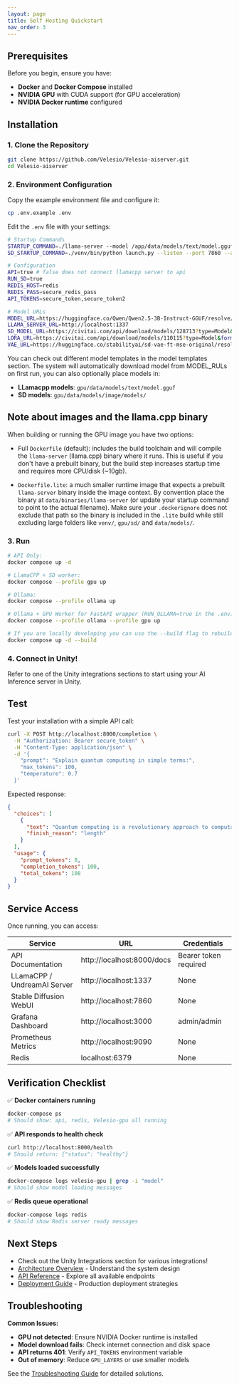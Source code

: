 ```yaml
---
layout: page
title: Self Hosting Quickstart
nav_order: 3
---
```


## Prerequisites

Before you begin, ensure you have:

- **Docker** and **Docker Compose** installed
- **NVIDIA GPU** with CUDA support (for GPU acceleration)
- **NVIDIA Docker runtime** configured

## Installation

### 1. Clone the Repository

```bash
git clone https://github.com/Velesio/Velesio-aiserver.git
cd Velesio-aiserver
```

### 2. Environment Configuration

Copy the example environment file and configure it:

```bash
cp .env.example .env
```

Edit the `.env` file with your settings:

```bash
# Startup Commands
STARTUP_COMMAND=./llama-server --model /app/data/models/text/model.gguf --host 0.0.0.0 --port 1337 --gpu-layers 37 --template chatml
SD_STARTUP_COMMAND=./venv/bin/python launch.py --listen --port 7860 --api --skip-torch-cuda-test --no-half-vae --medvram --xformers --skip-version-check

# Configuration
API=true # false does not connect llamacpp server to api
RUN_SD=true
REDIS_HOST=redis
REDIS_PASS=secure_redis_pass
API_TOKENS=secure_token,secure_token2

# Model URLs
MODEL_URL=https://huggingface.co/Qwen/Qwen2.5-3B-Instruct-GGUF/resolve/main/qwen2.5-3b-instruct-q8_0.gguf
LLAMA_SERVER_URL=http://localhost:1337
SD_MODEL_URL=https://civitai.com/api/download/models/128713?type=Model&format=SafeTensor&size=pruned&fp=fp16
LORA_URL=https://civitai.com/api/download/models/110115?type=Model&format=SafeTensor
VAE_URL=https://huggingface.co/stabilityai/sd-vae-ft-mse-original/resolve/main/vae-ft-mse-840000-ema-pruned.safetensors
```

You can check out different model templates in the model templates section.
The system will automatically download model from MODEL_RULs on first run, you can also optionally place models in:
- **LLamacpp models**: `gpu/data/models/text/model.gguf`
- **SD models**: `gpu/data/models/image/models/`

## Note about images and the llama.cpp binary

When building or running the GPU image you have two options:

- Full `Dockerfile` (default): includes the build toolchain and will compile the `llama-server` (llama.cpp) binary where it runs. This is useful if you don't have a prebuilt binary, but the build step increases startup time and requires more CPU/disk (~10gb).

- `Dockerfile.lite`: a much smaller runtime image that expects a prebuilt `llama-server` binary inside the image context. By convention place the binary at `data/binaries/llama-server` (or update your startup command to point to the actual filename). Make sure your `.dockerignore` does not exclude that path so the binary is included in the `.lite` build while still excluding large folders like `venv/`, `gpu/sd/` and `data/models/`.

### 3. Run

```bash
# API Only:
docker compose up -d

# LlamaCPP + SD worker:
docker compose --profile gpu up

# Ollama:
docker compose --profile ollama up

# Ollama + GPU Worker for FastAPI wrapper (RUN_OLLAMA=true in the .env):
docker compose --profile ollama --profile gpu up

# If you are locally developing you can use the --build flag to rebuild the images
docker compose up -d --build
```

### 4. Connect in Unity!

Refer to one of the Unity integrations sections to start using your AI Inference server in Unity.

## Test

Test your installation with a simple API call:

```bash
curl -X POST http://localhost:8000/completion \
  -H "Authorization: Bearer secure_token" \
  -H "Content-Type: application/json" \
  -d '{
    "prompt": "Explain quantum computing in simple terms:",
    "max_tokens": 100,
    "temperature": 0.7
  }'
```

Expected response:
```json
{
  "choices": [
    {
      "text": "Quantum computing is a revolutionary approach to computation...",
      "finish_reason": "length"
    }
  ],
  "usage": {
    "prompt_tokens": 8,
    "completion_tokens": 100,
    "total_tokens": 108
  }
}
```

## Service Access

Once running, you can access:

| Service | URL | Credentials |
|---------|-----|-------------|
| API Documentation | http://localhost:8000/docs | Bearer token required |
| LLamaCPP / UndreamAI Server | http://localhost:1337 | None |
| Stable Diffusion WebUI | http://localhost:7860 | None |
| Grafana Dashboard | http://localhost:3000 | admin/admin |
| Prometheus Metrics | http://localhost:9090 | None |
| Redis | localhost:6379 | None |


## Verification Checklist

✅ **Docker containers running**
```bash
docker-compose ps
# Should show: api, redis, Velesio-gpu all running
```

✅ **API responds to health check**
```bash
curl http://localhost:8000/health
# Should return: {"status": "healthy"}
```

✅ **Models loaded successfully**
```bash
docker-compose logs velesio-gpu | grep -i "model"
# Should show model loading messages
```

✅ **Redis queue operational**
```bash
docker-compose logs redis
# Should show Redis server ready messages
```

## Next Steps

- Check out the Unity Integrations section for various integrations!
- [Architecture Overview](architecture.html) - Understand the system design
- [API Reference](api-reference.html) - Explore all available endpoints
- [Deployment Guide](deployment.html) - Production deployment strategies

## Troubleshooting

**Common Issues:**

- **GPU not detected**: Ensure NVIDIA Docker runtime is installed
- **Model download fails**: Check internet connection and disk space
- **API returns 401**: Verify `API_TOKENS` environment variable
- **Out of memory**: Reduce `GPU_LAYERS` or use smaller models

See the [Troubleshooting Guide](troubleshooting.html) for detailed solutions.